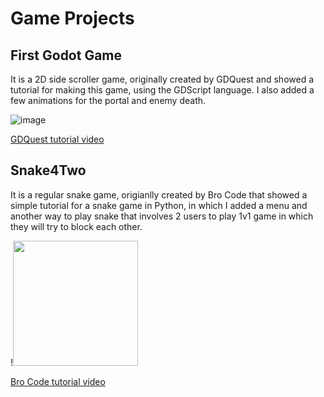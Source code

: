 # Game Projects

## First Godot Game

It is a 2D side scroller game, originally created by GDQuest and showed a tutorial for making this game, using the GDScript language.
I also added a few animations for the portal and enemy death.

![image](https://user-images.githubusercontent.com/91477329/221842987-2ea0f270-9c4e-42fa-81a7-da8442d213c7.png)


[GDQuest tutorial video](https://www.youtube.com/watch?v=Mc13Z2gboEk&t=1s&ab_channel=GDQuest) 

## Snake4Two

It is a regular snake game, origianlly created by Bro Code that showed a simple tutorial for a snake game in Python, in which I added a menu and another way to play snake that involves 2 users to play 1v1 game in which they will try to block each other.

!<img src="https://user-images.githubusercontent.com/91477329/221843616-20e862d4-caae-4b1f-b1d3-26667f023563.png" width="200" height="200">

[Bro Code tutorial video](https://www.youtube.com/watch?v=bfRwxS5d0SI&ab_channel=BroCode)
